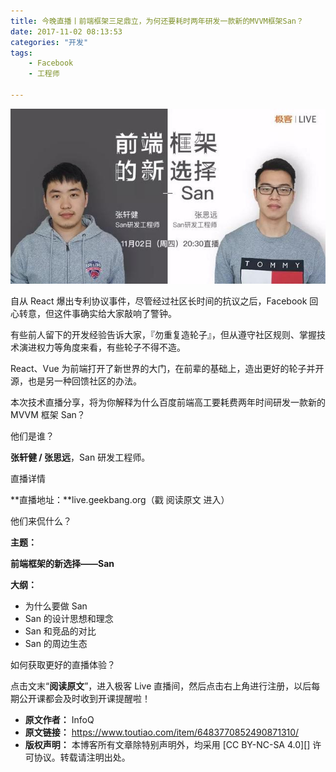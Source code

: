 ```yaml
---
title: 今晚直播丨前端框架三足鼎立，为何还要耗时两年研发一款新的MVVM框架San？
date: 2017-11-02 08:13:53
categories: "开发"
tags:
	- Facebook
	- 工程师

---
```


![今晚直播丨前端框架三足鼎立，为何还要耗时两年研发一款新的MVVM框架San？][MVVM_San]

自从 React 爆出专利协议事件，尽管经过社区长时间的抗议之后，Facebook 回心转意，但这件事确实给大家敲响了警钟。

有些前人留下的开发经验告诉大家，『勿重复造轮子』，但从遵守社区规则、掌握技术演进权力等角度来看，有些轮子不得不造。

React、Vue 为前端打开了新世界的大门，在前辈的基础上，造出更好的轮子并开源，也是另一种回馈社区的办法。

本次技术直播分享，将为你解释为什么百度前端高工要耗费两年时间研发一款新的 MVVM 框架 San？

他们是谁？

**张轩健 / 张思远**，San 研发工程师。

直播详情

**直播地址：**live.geekbang.org（戳 阅读原文 进入）

他们来侃什么？

**主题：**

**前端框架的新选择——San**

**大纲：**

 *  为什么要做 San
 *  San 的设计思想和理念
 *  San 和竞品的对比
 *  San 的周边生态

如何获取更好的直播体验？

点击文末“**阅读原文**”，进入极客 Live 直播间，然后点击右上角进行注册，以后每期公开课都会及时收到开课提醒啦！


[MVVM_San]: static/resources/crawler/MV2M-3UQR-MEII.jpg
 *  **原文作者：** InfoQ
 *  **原文链接：** https://www.toutiao.com/item/6483770852490871310/
 *  **版权声明：** 本博客所有文章除特别声明外，均采用 [CC BY-NC-SA 4.0][] 许可协议。转载请注明出处。
